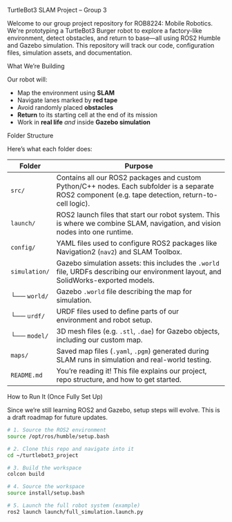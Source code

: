 TurtleBot3 SLAM Project – Group 3

Welcome to our group project repository for ROB8224: Mobile Robotics. We're prototyping a TurtleBot3 Burger robot to explore a factory-like environment, detect obstacles, and return to base—all using ROS2 Humble and Gazebo simulation. This repository will track our code, configuration files, simulation assets, and documentation.

What We’re Building

Our robot will:
- Map the environment using **SLAM**
- Navigate lanes marked by **red tape**
- Avoid randomly placed **obstacles**
- **Return** to its starting cell at the end of its mission
- Work in **real life** *and* inside **Gazebo simulation**

Folder Structure

Here’s what each folder does:

| Folder | Purpose |
|--------|---------|
| `src/` | Contains all our ROS2 packages and custom Python/C++ nodes. Each subfolder is a separate ROS2 component (e.g. tape detection, return-to-cell logic). |
| `launch/` | ROS2 launch files that start our robot system. This is where we combine SLAM, navigation, and vision nodes into one runtime. |
| `config/` | YAML files used to configure ROS2 packages like Navigation2 (`nav2`) and SLAM Toolbox. |
| `simulation/` | Gazebo simulation assets: this includes the `.world` file, URDFs describing our environment layout, and SolidWorks-exported models. |
| └── `world/` | Gazebo `.world` file describing the map for simulation. |
| └── `urdf/` | URDF files used to define parts of our environment and robot setup. |
| └── `model/` | 3D mesh files (e.g. `.stl`, `.dae`) for Gazebo objects, including our custom map. |
| `maps/` | Saved map files (`.yaml`, `.pgm`) generated during SLAM runs in simulation and real-world testing. |
| `README.md` | You’re reading it! This file explains our project, repo structure, and how to get started. |

How to Run It (Once Fully Set Up)

Since we’re still learning ROS2 and Gazebo, setup steps will evolve. This is a draft roadmap for future updates.

```bash
# 1. Source the ROS2 environment
source /opt/ros/humble/setup.bash

# 2. Clone this repo and navigate into it
cd ~/turtlebot3_project

# 3. Build the workspace
colcon build

# 4. Source the workspace
source install/setup.bash

# 5. Launch the full robot system (example)
ros2 launch launch/full_simulation.launch.py
